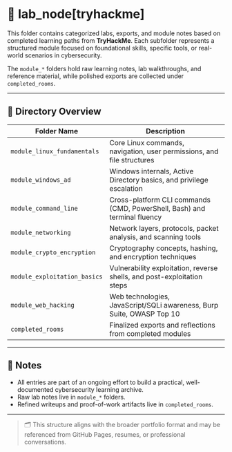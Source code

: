 # 🧪 lab_node[tryhackme]

This folder contains categorized labs, exports, and module notes based on completed learning paths from **TryHackMe**. Each subfolder represents a structured module focused on foundational skills, specific tools, or real-world scenarios in cybersecurity.

The `module_*` folders hold raw learning notes, lab walkthroughs, and reference material, while polished exports are collected under `completed_rooms`.

---

## 📂 Directory Overview

| Folder Name                  | Description                                                                 |
|-----------------------------|-----------------------------------------------------------------------------|
| `module_linux_fundamentals`     | Core Linux commands, navigation, user permissions, and file structures     |
| `module_windows_ad`             | Windows internals, Active Directory basics, and privilege escalation       |
| `module_command_line`           | Cross-platform CLI commands (CMD, PowerShell, Bash) and terminal fluency  |
| `module_networking`             | Network layers, protocols, packet analysis, and scanning tools             |
| `module_crypto_encryption`      | Cryptography concepts, hashing, and encryption techniques                  |
| `module_exploitation_basics`    | Vulnerability exploitation, reverse shells, and post-exploitation steps   |
| `module_web_hacking`            | Web technologies, JavaScript/SQLi awareness, Burp Suite, OWASP Top 10      |
| `completed_rooms`               | Finalized exports and reflections from completed modules                   |

---

## 🧠 Notes

- All entries are part of an ongoing effort to build a practical, well-documented cybersecurity learning archive.
- Raw lab notes live in `module_*` folders.
- Refined writeups and proof-of-work artifacts live in `completed_rooms`.

---

> 🗂️ This structure aligns with the broader portfolio format and may be referenced from GitHub Pages, resumes, or professional conversations.

